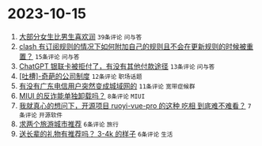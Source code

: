 # 2023-10-15

1. [大部分女生比男生喜欢润](https://www.v2ex.com/t/982075) `39条评论` `问与答`
1. [clash 有订阅规则的情况下如何附加自己的规则且不会在更新规则的时候被重置？](https://www.v2ex.com/t/982082) `15条评论` `问与答`
1. [ChatGPT 银联卡被拒付了，有没有其他付款途径](https://www.v2ex.com/t/982070) `13条评论` `问与答`
1. [[吐槽]-奇葩的公司制度](https://www.v2ex.com/t/982067) `12条评论` `职场话题`
1. [有没有广东电信用户突然变成城域网的](https://www.v2ex.com/t/982084) `11条评论` `宽带症候群`
1. [MIUI 的反诈能单独卸载吗？](https://www.v2ex.com/t/982068) `8条评论` `MIUI`
1. [我就真心的想问下，开源项目 ruoyi-vue-pro 的这种 吃相 到底难不难看？](https://www.v2ex.com/t/982093) `7条评论` `开源软件`
1. [求两个旅游城市推荐](https://www.v2ex.com/t/982081) `6条评论` `旅行`
1. [送长辈的礼物有推荐吗？ 3-4k 的样子](https://www.v2ex.com/t/982069) `6条评论` `生活`
